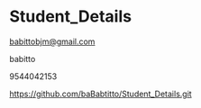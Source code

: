 # Student_Details

babittobjm@gmail.com


babitto

9544042153



https://github.com/baBabtitto/Student_Details.git
